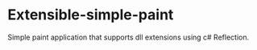 # Extensible-simple-paint

Simple paint application that supports dll extensions using c# Reflection.